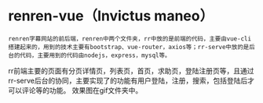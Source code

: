 # renren-vue（Invictus maneo）
    
    renren字幕网站的前后端，renren中两个文件夹，rr中放的是前端的代码，主要由vue-cli搭建起来的，用到的技术主要有bootstrap、vue-router，axios等；rr-serve中放的是后台的代码，主要用到的代码由nodejs，express，mysql等。
rr前端主要的页面有分页详情页，列表页，首页，求助页，登陆注册页等，且通过rr-serve后台的协同，主要实现了的功能有用户登陆，注册，搜索，包括登陆后才可以评论等的功能。
    效果图在gif文件夹中。
